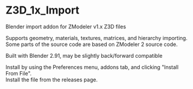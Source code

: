 # Z3D_1x_Import
Blender import addon for ZModeler v1.x Z3D files

Supports geometry, materials, textures, matrices, and hierarchy importing.\
Some parts of the source code are based on ZModeler 2 source code.

Built with Blender 2.91, may be slightly back/forward compatible

Install by using the Preferences menu, addons tab, and clicking "Install From File". \
Install the file from the releases page.